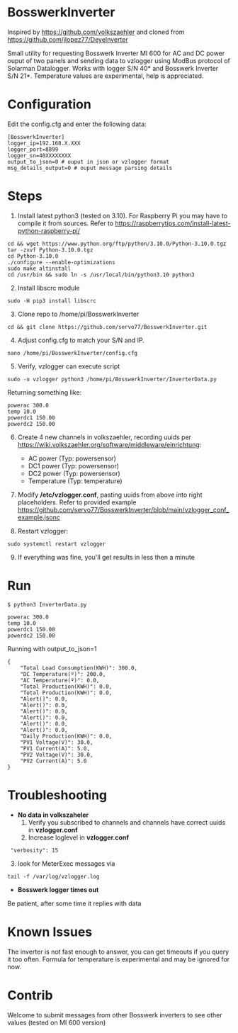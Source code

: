 # BosswerkInverter
Inspired by https://github.com/volkszaehler and cloned from https://github.com/jlopez77/DeyeInverter

Small utility for requesting Bosswerk Inverter MI 600 for AC and DC power ouput of two panels and sending data to vzlogger using ModBus protocol of Solarman Datalogger. Works with logger S/N 40* and Bosswerk Inverter S/N 21*. Temperature values are experimental, help is appreciated.

# Configuration

Edit the config.cfg and enter the following data:
```
[BosswerkInverter]
logger_ip=192.168.X.XXX
logger_port=8899
logger_sn=40XXXXXXXX
output_to_json=0 # ouput in json or vzlogger format
msg_details_output=0 # ouput message parsing details
```

# Steps

1. Install latest python3 (tested on 3.10). For Raspberry Pi you may have to compile it from sources. Refer to https://raspberrytips.com/install-latest-python-raspberry-pi/
```
cd && wget https://www.python.org/ftp/python/3.10.0/Python-3.10.0.tgz
tar -zxvf Python-3.10.0.tgz
cd Python-3.10.0
./configure --enable-optimizations
sudo make altinstall
cd /usr/bin && sudo ln -s /usr/local/bin/python3.10 python3
```
2. Install libscrc module
```
sudo -H pip3 install libscrc
```
3. Clone repo to /home/pi/BosswerkInverter
```
cd && git clone https://github.com/servo77/BosswerkInverter.git
```
4. Adjust config.cfg to match your S/N and IP.
```
nano /home/pi/BosswerkInverter/config.cfg
```
5. Verify, vzlogger can execute script
```
sudo -u vzlogger python3 /home/pi/BosswerkInverter/InverterData.py
```
Returning something like:
```
powerac 300.0
temp 10.0
powerdc1 150.00
powerdc2 150.00
```
6. Create 4 new channels in volkszaehler, recording uuids per https://wiki.volkszaehler.org/software/middleware/einrichtung:
   * AC power (Typ: powersensor)
   * DC1 power (Typ: powersensor)
   * DC2 power (Typ: powersensor)
   * Temperature (Typ: temperature)
  
7. Modify **/etc/vzlogger.conf**, pasting uuids from above into right placeholders. Refer to provided example https://github.com/servo77/BosswerkInverter/blob/main/vzlogger_conf_example.jsonc

8. Restart vzlogger:
```
sudo systemctl restart vzlogger
```
   
9.  If everything was fine, you'll get results in less then a minute

# Run

```
$ python3 InverterData.py

powerac 300.0
temp 10.0
powerdc1 150.00
powerdc2 150.00
```
Running with output_to_json=1

```
{
    "Total Load Consumption(KWH)": 300.0,
    "DC Temperature(º)": 200.0,
    "AC Temperature(º)": 0.0,
    "Total Production(KWH)": 0.0,
    "Total Production(KWH)": 0.0,
    "Alert()": 0.0,
    "Alert()": 0.0,
    "Alert()": 0.0,
    "Alert()": 0.0,
    "Alert()": 0.0,
    "Alert()": 0.0,
    "Daily Production(KWH)": 0.0,
    "PV1 Voltage(V)": 30.0,
    "PV1 Current(A)": 5.0,
    "PV2 Voltage(V)": 30.0,
    "PV2 Current(A)": 5.0
}
```

# Troubleshooting
* **No data in volkszaheler**
  1. Verify you subscribed to channels and channels have correct uuids in **vzlogger.conf**
  2. Increase loglevel in **vzlogger.conf**
```
 "verbosity": 15
 ```
  3. look for MeterExec messages via
```
tail -f /var/log/vzlogger.log
```
* **Bosswerk logger times out**

Be patient, after some time it replies with data

# Known Issues

The inverter is not fast enough to answer, you can get timeouts if you query it too often.
Formula for temperature is experimental and may be ignored for now.

# Contrib

Welcome to submit messages from other Bosswerk inverters to see other values (tested on MI 600 version) 
